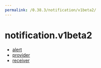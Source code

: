```yaml
---
permalink: /0.38.3/notification/v1beta2/
---
```


# notification.v1beta2



* [alert](alert.md)
* [provider](provider.md)
* [receiver](receiver.md)